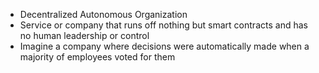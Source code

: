 - Decentralized Autonomous Organization
- Service or company that runs off nothing but smart contracts and has no human leadership or control
- Imagine a company where decisions were automatically made when a majority of employees voted for them